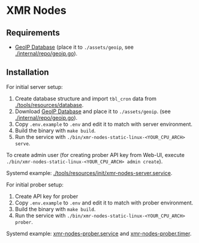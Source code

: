 # XMR Nodes

## Requirements

- [GeoIP Database](https://dev.maxmind.com/geoip/geoip2/geolite2/) (place it to `./assets/geoip`, see [./internal/repo/geoip.go](./internal/repo/geoip.go)).

## Installation

For initial server setup:

1. Create database structure and import `tbl_cron` data from [./tools/resources/database](./tools/resources/database).
2. Download [GeoIP Database](https://dev.maxmind.com/geoip/geoip2/geolite2/) and place it to `./assets/geoip`. (see [./internal/repo/geoip.go](./internal/repo/geoip.go)).
3. Copy `.env.example` to `.env` and edit it to match with server environment.
4. Build the binary with `make build`.
5. Run the service with `./bin/xmr-nodes-static-linux-<YOUR_CPU_ARCH> serve`.

To create admin user (for creating prober API key from Web-UI, execute `./bin/xmr-nodes-static-linux-<YOUR_CPU_ARCH> admin create`).

Systemd example: [./tools/resources/init/xmr-nodes-server.service](./tools/resources/init/xmr-nodes-server.service).

For initial prober setup:

1. Create API key for prober
2. Copy `.env.example` to `.env` and edit it to match with prober environment.
3. Build the binary with `make build`.
4. Run the service with `./bin/xmr-nodes-static-linux-<YOUR_CPU_ARCH> prober`.

Systemd example: [xmr-nodes-prober.service](./tools/resources/init/xmr-nodes-prober.service) and [xmr-nodes-prober.timer](./tools/resources/init/xmr-nodes-prober.timer).

